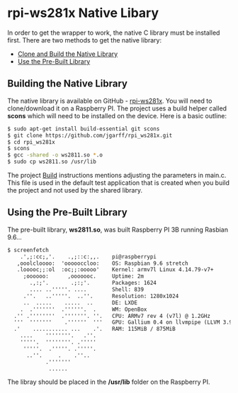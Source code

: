 # rpi-ws281x Native Libary
In order to get the wrapper to work, the native C library must be installed first. There are two methods to get the native library:
* [Clone and Build the Native Library](#Building-the-Native-ibrary)
* [Use the Pre-Built Library](#Using-the-Pre-Built-Library)

## Building the Native Library
The native library is available on GitHub - [rpi-ws281x](https://github.com/jgarff/rpi_ws281x). You will need to clone/download it on a Raspberry PI. The project uses a build helper called **scons** which will need to be installed on the device. Here is a basic outline:

```bash
$ sudo apt-get install build-essential git scons
$ git clone https://github.com/jgarff/rpi_ws281x.git
$ cd rpi_ws281x
$ scons
$ gcc -shared -o ws2811.so *.o
$ sudo cp ws2811.so /usr/lib
```
The project [Build](https://github.com/jgarff/rpi_ws281x#build) instructions mentions adjusting the parameters in main.c.  This file is used in the default test application that is created when you build the project and not used by the shared library.

## Using the Pre-Built Library
The pre-built library, **ws2811<span>.so</span>**, was built Raspberry PI 3B running Rasbian 9.6...

```html
$ screenfetch
    .',;:cc;,'.    .,;::c:,,.    pi@raspberrypi
   ,ooolcloooo:  'oooooccloo:    OS: Raspbian 9.6 stretch
   .looooc;;:ol  :oc;;:ooooo'    Kernel: armv7l Linux 4.14.79-v7+
     ;oooooo:      ,ooooooc.     Uptime: 2m
       .,:;'.       .;:;'.       Packages: 1624
       .... ..'''''. ....        Shell: 839
     .''.   ..'''''.  ..''.      Resolution: 1280x1024
     ..  .....    .....  ..      DE: LXDE
    .  .'''''''  .''''''.  .     WM: OpenBox
  .'' .''''''''  .'''''''. ''.   CPU: ARMv7 rev 4 (v7l) @ 1.2GHz
  '''  '''''''    .''''''  '''   GPU: Gallium 0.4 on llvmpipe (LLVM 3.9, 128 bits)
  .'    ........... ...    .'.   RAM: 115MiB / 875MiB
    ....    ''''''''.   .''.    
    '''''.  ''''''''. .'''''    
     '''''.  .'''''. .'''''.    
      ..''.     .    .''..      
            .'''''''            
             ......       
```

The libray should be placed in the **/usr/lib** folder on the Raspberry PI.